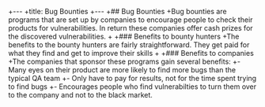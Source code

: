 +---
 +title: Bug Bounties
 +---
 +## Bug Bounties
 +Bug bounties are programs that are set up by companies to encourage people to check their products for vulnerabilities.  In return these companies offer cash prizes for the discovered vulnerabilities.
 +
 +### Benefits to bounty hunters
 +The benefits to the bounty hunters are fairly straightforward.  They get paid for what they find and get to improve their skills
 +
 +### Benefits to companies
 +The companies that sponsor these programs gain several benefits:
 +- Many eyes on their product are more likely to find more bugs than the typical QA team
 +- Only have to pay for results, not for the time spent trying to find bugs
 +- Encourages people who find vulnerabilties to turn them over to the company and not to the black market.
